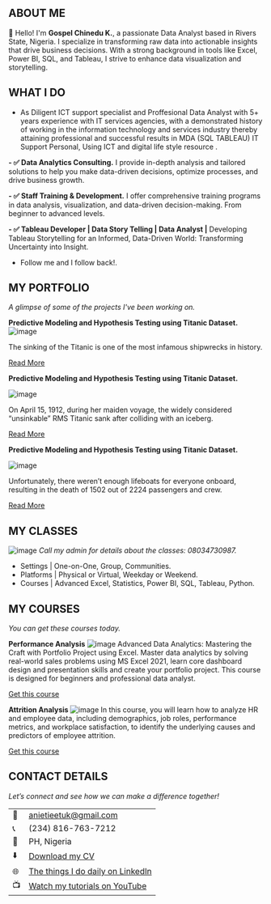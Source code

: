 <!--Section 1: Introduce your self-->
## ABOUT ME

👋 Hello! I'm **Gospel Chinedu K.**, a passionate Data Analyst based in Rivers State, Nigeria. I specialize in transforming raw data into actionable insights that drive business decisions. With a strong background in tools like Excel, Power BI, SQL, and Tableau, I strive to enhance data visualization and storytelling.


<!--Mention your top/relevant skills here - core and soft skills-->
## WHAT I DO

* As Diligent ICT support specialist and Proffesional Data Analyst with 5+ years experience with IT services agencies, with a demonstrated history of working in the information technology and services industry thereby attaining professional and successful results in MDA (SQL TABLEAU) IT Support Personal, Using ICT and digital life style resource .

**- ✅ Data Analytics Consulting.**
I provide in-depth analysis and tailored solutions to help you make data-driven decisions, optimize processes, and drive business growth. 

**- ✅ Staff Training & Development.**
I offer comprehensive training programs in data analysis, visualization, and data-driven decision-making. From beginner to advanced levels. 

**- ✅ Tableau Developer | Data Story Telling | Data Analyst |** 
Developing Tableau Storytelling for an Informed, Data-Driven World: Transforming Uncertainty into Insight.
- Follow me and I follow back!. 

<!--Section 2: List 3-4 key projects-->
## MY PORTFOLIO 

*A glimpse of some of the projects I've been working on.*

**Predictive Modeling and Hypothesis Testing using Titanic Dataset.**
![image](assets/car2.jpeg)

The sinking of the Titanic is one of the most infamous shipwrecks in history.


[Read More](https://www.linkedin.com/pulse/predictive-modeling-hypothesis-testing-using-titanic-dataset-anietie/)

**Predictive Modeling and Hypothesis Testing using Titanic Dataset.**

![image](assets/agro.jpg)

On April 15, 1912, during her maiden voyage, the widely considered “unsinkable” RMS Titanic sank after colliding with an iceberg. 

[Read More](https://www.linkedin.com/pulse/predictive-modeling-hypothesis-testing-using-titanic-dataset-anietie/)

**Predictive Modeling and Hypothesis Testing using Titanic Dataset.**

![image](assets/car.jpg)

Unfortunately, there weren’t enough lifeboats for everyone onboard, resulting in the death of 1502 out of 2224 passengers and crew. 

[Read More](https://www.linkedin.com/pulse/predictive-modeling-hypothesis-testing-using-titanic-dataset-anietie/)


## MY CLASSES
![image](assets/class.jpg)
*Call my admin for details about the classes: 08034730987.*

- Settings | One-on-One, Group, Communities.								       		
- Platforms	| Physical or Virtual, Weekday or Weekend. 			        		
- Courses | Advanced Excel, Statistics, Power BI, SQL, Tableau, Python.


<!--Section 3: This section is optional. You can replace this section with a list of your core skills-->
## MY COURSES
*You can get these courses today.*

**Performance Analysis**
![image](assets/418159415_10224996118350400_1790389732999386325_n.jpg)
Advanced Data Analytics: Mastering the Craft with Portfolio Project using Excel. Master data analytics by solving real-world sales problems using MS Excel 2021, learn core dashboard design and presentation skills and create your portfolio project. This course is designed for beginners and professional data analyst.

[Get this course](https://selar.co/salesdata)

**Attrition Analysis**
![image](assets/417528845_10224984773746792_6587086704764480413_n.jpg)
In this course, you will learn how to analyze HR and employee data, including demographics, job roles, performance metrics, and workplace satisfaction, to identify the underlying causes and predictors of employee attrition.

[Get this course](https://selar.co/q688i7)


## CONTACT DETAILS

*Let’s connect and see how we can make a difference together!*
<table>
  <tbody>
    <tr>
      <td>📧</td>
      <td><a href="mailto:anietieetuk@gmail.com">anietieetuk@gmail.com</a></td>
    </tr>
    <tr>
      <td>📞</td>
      <td>(234) 816-763-7212</td>
    </tr>
    <tr>
      <td>📍</td>
      <td>PH, Nigeria</td>
    </tr>
    <tr>
      <td>⬇️</td>
      <td><a href="https://etuk123456.github.io/portfolio1/docs/Profile.pdf">Download my CV</a></td>
    </tr>
    <tr>
      <td>🌐</td>
      <td><a href="https://linkedin.com/in/etukanietie">The things I do daily on LinkedIn</a></td>
    </tr>
    <tr>
      <td>📺</td>
      <td><a href="https://www.youtube.com/@LearnwithEtuk">Watch my tutorials on YouTube</a></td>
    </tr>
  </tbody>
</table>

   





